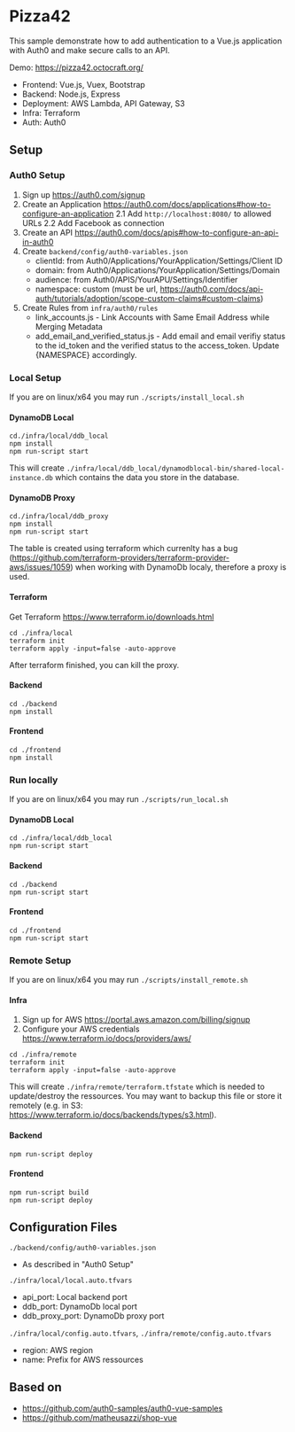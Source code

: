 # Pizza42

This sample demonstrate how to add authentication to a Vue.js application with Auth0 and make secure calls to an API.

Demo: https://pizza42.octocraft.org/

* Frontend: Vue.js, Vuex, Bootstrap
* Backend: Node.js, Express
* Deployment: AWS Lambda, API Gateway, S3
* Infra: Terraform
* Auth: Auth0

## Setup

### Auth0 Setup

1. Sign up https://auth0.com/signup
2. Create an Application https://auth0.com/docs/applications#how-to-configure-an-application
2.1 Add `http://localhost:8080/` to allowed URLs
2.2 Add Facebook as connection
3. Create an API https://auth0.com/docs/apis#how-to-configure-an-api-in-auth0
4. Create `backend/config/auth0-variables.json`
    * clientId: from Auth0/Applications/YourApplication/Settings/Client ID
    * domain: from Auth0/Applications/YourApplication/Settings/Domain
    * audience: from Auth0/APIS/YourAPU/Settings/Identifier
    * namespace: custom (must be url, https://auth0.com/docs/api-auth/tutorials/adoption/scope-custom-claims#custom-claims)
5. Create Rules from `infra/auth0/rules`
    *  link_accounts.js - Link Accounts with Same Email Address while Merging Metadata
    * add_email_and_verified_status.js - Add email and email verifiy status to the id_token and the verified status to the access_token. Update {NAMESPACE} accordingly.

### Local Setup

If you are on linux/x64 you may run `./scripts/install_local.sh`

#### DynamoDB Local
```
cd./infra/local/ddb_local
npm install
npm run-script start
```
This will create `./infra/local/ddb_local/dynamodblocal-bin/shared-local-instance.db` which contains the data you store in the database.

#### DynamoDB Proxy
```
cd./infra/local/ddb_proxy
npm install
npm run-script start
```

The table is created using terraform which currenlty has a bug (https://github.com/terraform-providers/terraform-provider-aws/issues/1059) when working with DynamoDb localy, therefore a proxy is used.

#### Terraform
Get Terraform https://www.terraform.io/downloads.html

```
cd ./infra/local
terraform init
terraform apply -input=false -auto-approve
```

After terraform finished, you can kill the proxy.

#### Backend
```
cd ./backend
npm install
```

#### Frontend
```
cd ./frontend
npm install
```

### Run locally

If you are on linux/x64 you may run `./scripts/run_local.sh`

#### DynamoDB Local
```
cd ./infra/local/ddb_local
npm run-script start
```

#### Backend
```
cd ./backend
npm run-script start
```

#### Frontend
```
cd ./frontend
npm run-script start
```

### Remote Setup

If you are on linux/x64 you may run `./scripts/install_remote.sh`

#### Infra
1. Sign up for AWS https://portal.aws.amazon.com/billing/signup
2. Configure your AWS credentials https://www.terraform.io/docs/providers/aws/

```
cd ./infra/remote
terraform init
terraform apply -input=false -auto-approve
```

This will create `./infra/remote/terraform.tfstate` which is needed to update/destroy the ressources. You may want to backup this file or store it remotely (e.g. in S3: https://www.terraform.io/docs/backends/types/s3.html).

#### Backend
```
npm run-script deploy
```

#### Frontend
```
npm run-script build
npm run-script deploy
```

## Configuration Files

``./backend/config/auth0-variables.json`` 
* As described in "Auth0 Setup"

``./infra/local/local.auto.tfvars`` 
* api_port: Local backend port
* ddb_port: DynamoDb local port
* ddb_proxy_port: DynamoDb proxy port


``./infra/local/config.auto.tfvars``,  ``./infra/remote/config.auto.tfvars`` 
* region: AWS region 
* name: Prefix for AWS ressources

## Based on
* https://github.com/auth0-samples/auth0-vue-samples
* https://github.com/matheusazzi/shop-vue
